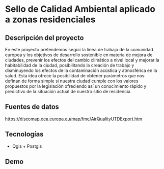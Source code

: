 # Sello de Calidad Ambiental aplicado a zonas residenciales 

## Descripción del proyecto
En este proyecto pretendemos seguir la línea de trabajo de la comunidad europea y los
objetivos de desarrollo sostenible en materia de mejora de ciudades, prevenir los
efectos del cambio climático a nivel local y mejorar la habitabilidad de la ciudad,
posibilitando la creación de trabajo y disminuyendo los efectos de la contaminación
acústica y atmosférica en la salud.
Esta idea ofrece la posibilidad de obtener parámetros que nos definan de forma simple
si nuestra ciudad cumple con los valores propuestos por la legislación ofreciendo así un
conocimiento rápido y predictivo de la situación actual de nuestro sitio de residencia.


## Fuentes de datos
https://discomap.eea.europa.eu/map/fme/AirQualityUTDExport.htm
## Tecnologías
- Qgis + Postgis

## Demo
